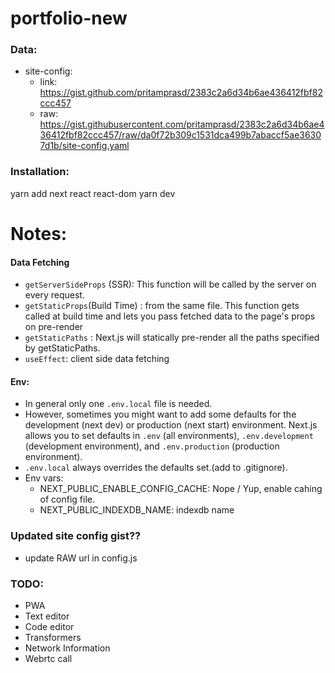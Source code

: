 # portfolio-new

### Data: 
- site-config: 
    - link:  https://gist.github.com/pritamprasd/2383c2a6d34b6ae436412fbf82ccc457
    - raw: https://gist.githubusercontent.com/pritamprasd/2383c2a6d34b6ae436412fbf82ccc457/raw/da0f72b309c1531dca499b7abaccf5ae36307d1b/site-config.yaml

### Installation:
yarn add next react react-dom
yarn dev

# Notes:
#### Data Fetching
- `getServerSideProps` (SSR): This function will be called by the server on every request.
- `getStaticProps`(Build Time) : from the same file. This function gets called at build time and lets you pass fetched data to the page's props on pre-render
- `getStaticPaths` :  Next.js will statically pre-render all the paths specified by getStaticPaths.
- `useEffect`: client side data fetching

#### Env:
- In general only one `.env.local` file is needed. 
- However, sometimes you might want to add some defaults for the development (next dev) or production (next start) environment. Next.js allows you to set defaults in `.env` (all environments), `.env.development` (development environment), and `.env.production` (production environment).
- `.env.local` always overrides the defaults set.(add to .gitignore).
- Env vars:
    - NEXT_PUBLIC_ENABLE_CONFIG_CACHE: Nope / Yup, enable cahing of config file.
    - NEXT_PUBLIC_INDEXDB_NAME: indexdb name


### Updated site config gist??
- update RAW url in config.js


### TODO:
- PWA
- Text editor
- Code editor
- Transformers
- Network Information
- Webrtc call

